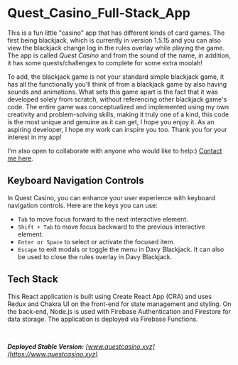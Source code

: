 # Quest_Casino_Full-Stack_App
This is a fun little "casino" app that has different kinds of card games. The first being blackjack, which is currently in version 1.5.15 and you can also view the blackjack change log in the rules overlay while playing the game. The app is called _Quest Casino_ and from the sound of the name, in addition, it has some quests/challenges to complete for some extra moolah!

To add, the blackjack game is not your standard simple blackjack game, it has all the functionally you'll think of from a blackjack game by also having sounds and animations. What sets this game apart is the fact that it was developed solely from scratch, without referencing other blackjack game's code. The entire game was conceptualized and implemented using my own creativity and problem-solving skills, making it truly one of a kind, this code is the most unique and genuine as it can get, I hope you enjoy it. As an aspiring developer, I hope my work can inspire you too. Thank you for your interest in my app!

I'm also open to collaborate with anyone who would like to help:) [Contact me here](mailto:davidbish2002@hotmail.com).

## Keyboard Navigation Controls
In Quest Casino, you can enhance your user experience with keyboard navigation controls. Here are the keys you can use:
- `Tab` to move focus forward to the next interactive element.
- `Shift + Tab` to move focus backward to the previous interactive element.
- `Enter or Space` to select or activate the focused item.
- `Escape` to exit modals or toggle the menu in Davy Blackjack. It can also be used to close the rules overlay in Davy Blackjack.

## Tech Stack
This React application is built using Create React App (CRA) and uses Redux and Chakra UI on the front-end for state management and styling. On the back-end, Node.js is used with Firebase Authentication and Firestore for data storage. The application is deployed via Firebase Functions.

<br />

_**Deployed Stable Version:** [www.questcasino.xyz](https://www.questcasino.xyz)_
